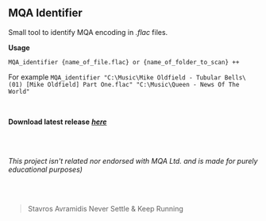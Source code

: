 MQA Identifier
-
Small tool to identify MQA encoding in *.flac* files.


**Usage**

```MQA_identifier {name_of_file.flac} or {name_of_folder_to_scan} ++```

For example
```MQA_identifier "C:\Music\Mike Oldfield - Tubular Bells\(01) [Mike Oldfield] Part One.flac" "C:\Music\Queen - News Of The World"```

<br>


**Download latest release** [***here***](https://github.com/purpl3F0x/MQA_identifier/releases)

<br>
<br>

*This project isn't related nor endorsed with MQA Ltd. and is made for purely educational purposes)*

<br><br>
>  Stavros Avramidis Never Settle & Keep Running
